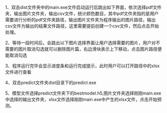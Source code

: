 1、双击dist文件夹中的main.exe文件启动运行后跳出如下界面，依次选择pdf文件夹，输出图片文件夹，输出csv文件，统计颜色数目，其中pdf文件夹指的是用户需要进行分析的pdf文件夹路径，输出图片文件夹为程序输出的图片路径，输出csv文件为输出的结果文件路径，这里需要提前创建一个csv文件，然后点击开始处理。

2、等待一段时间后，会跳出以下图片选择界面让用户选择需要的图片，用户对不需要的图片取消勾选就可以删除图片篇，右边滑块表示上下移动，点击图片路径便能取消勾选

3、程序运行完毕会显示进度条和运行完成提示，此时用户可以打开路径中的xlsx文件进行查看

4、双击predict文件夹dist目录下的predict.exe

5、模型文件选择predict文件夹下的bestmodel.h5,图片文件夹选择刚刚main.exe中选择的输出文件夹，xlsx文件选择刚刚main.exe中产生的xlsx文件，点击开始预测。
